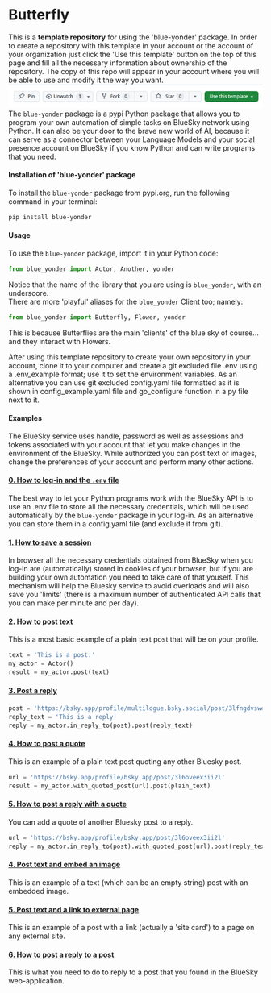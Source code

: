 # Butterfly
This is a **template repository** for using the 'blue-yonder' package. In order to create a repository with this template in your account or the account of your organization just click the 'Use this template' button on the top of this page and fill all the necessary information about ownership of the repository. The copy of this repo will appear in your account where you will be able to use and modify it the way you want.
![image description](./pictures/use_template.png)
<br>The `blue-yonder` package is a pypi Python package that allows you to program your own automation of simple tasks on BlueSky network using Python. It can also be your door to the brave new world of AI, because it can serve as a connector between your Language Models and your social presence account on BlueSky if you know Python and can write programs that you need.

#### Installation of 'blue-yonder' package
To install the `blue-yonder` package from pypi.org, run the following command in your terminal:
```Bash
pip install blue-yonder 
```

#### Usage
To use the `blue-yonder` package, import it in your Python code:
```Python
from blue_yonder import Actor, Another, yonder
```
Notice that the name of the library that you are using is `blue_yonder`, with an underscore.
<br>There are more 'playful' aliases for the `blue_yonder` Client too; namely:
```Python
from blue_yonder import Butterfly, Flower, yonder
```
This is because Butterflies are the main 'clients' of the blue sky of course... and they interact with Flowers.

After using this template repository to create your own repository in your account, clone it to your computer and create a git excluded file .env using a .env_example format; use it to set the environment variables. As an alternative you can use git excluded config.yaml file formatted as it is shown in config_example.yaml file and go_configure function in a py file next to it.

#### Examples
The BlueSky service uses handle, password as well as assessions and tokens associated with your account that let you make changes in the environment of the BlueSky. While authorized you can post text or images, change the preferences of your account and perform many other actions.

#### [0. How to log-in and the `.env` file](./how_to_log_in.py)
The best way to let your Python programs work with the BlueSky API is to use an .env file to store all the necessary credentials, which will be used automatically by the `blue-yonder` package in your log-in. As an alternative you can store them in a config.yaml file (and exclude it from git).
#### [1. How to save a session](./how_to_save_session.py)
In browser all the necessary credentials obtained from BlueSky when you log-in are (automatically) stored in cookies of your browser, but if you are building your own automation you need to take care of that youself. This mechanism will help the Bluesky service to avoid overloads and will also save you 'limits' (there is a maximum number of authenticated API calls that you can make per minute and per day).
#### [2. How to post text](./post_text.py)
This is a most basic example of a plain text post that will be on your profile. 
```Python
text = 'This is a post.'
my_actor = Actor()
result = my_actor.post(text)
```
#### [3. Post a reply](./post_reply.py)
```Python
post = 'https://bsky.app/profile/multilogue.bsky.social/post/3lfngdvswe725'
reply_text = 'This is a reply'
reply = my_actor.in_reply_to(post).post(reply_text)
```
#### [4. How to post a quote](./post_quote.py)
This is an example of a plain text post quoting any other Bluesky post.
```Python
url = 'https://bsky.app/profile/bsky.app/post/3l6oveex3ii2l'
result = my_actor.with_quoted_post(url).post(plain_text)
```
#### [5. How to post a reply with a quote](./post_reply_with_quote.py)
You can add a quote of another Bluesky post to a reply.
```Python
url = 'https://bsky.app/profile/bsky.app/post/3l6oveex3ii2l'
reply = my_actor.in_reply_to(post).with_quoted_post(url).post(reply_text)
```
#### [4. Post text and embed an image](./post_embed_image.py)
This is an example of a text (which can be an empty string) post with an embedded image.
#### [5. Post text and a link to external page](./post_embed_external.py)
This is an example of a post with a link (actually a 'site card') to a page on any external site.
#### [6. How to post a reply to a post](./post_reply.py)
This is what you need to do to reply to a post that you found in the BlueSky web-application.